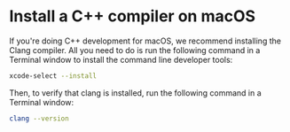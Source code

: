 # Install a C++ compiler on macOS

If you're doing C++ development for macOS, we recommend installing the Clang compiler. All you need to do is run the following command in a Terminal window to install the command line developer tools:

```bash
xcode-select --install
```

Then, to verify that clang is installed, run the following command in a Terminal window:

```bash
clang --version
```